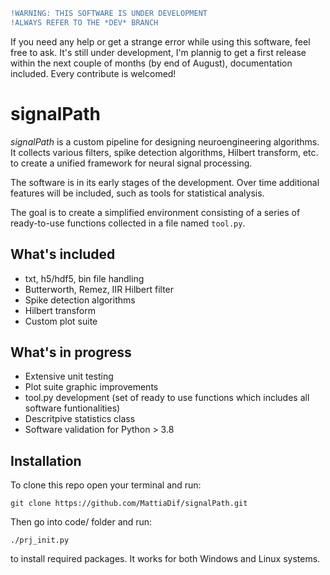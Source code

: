 ```diff
!WARNING: THIS SOFTWARE IS UNDER DEVELOPMENT
!ALWAYS REFER TO THE *DEV* BRANCH
```
If you need any help or get a strange error while using this software, feel free to ask. It's still under development, I'm plannig to get a first release within the next couple of months (by end of August), documentation included. Every contribute is welcomed!

# signalPath
*signalPath* is a custom pipeline for designing neuroengineering algorithms. It collects various filters, spike detection algorithms, Hilbert transform, etc. to create a unified framework for neural signal processing.

The software is in its early stages of the development. Over time additional features will be included, such as tools for statistical analysis.

The goal is to create a simplified environment consisting of a series of ready-to-use functions collected in a file named `tool.py`.

## What's included
- txt, h5/hdf5, bin file handling
- Butterworth, Remez, IIR Hilbert filter
- Spike detection algorithms
- Hilbert transform
- Custom plot suite

## What's in progress
- Extensive unit testing
- Plot suite graphic improvements
- tool.py development (set of ready to use functions which includes all software funtionalities)
- Descritpive statistics class
- Software validation for Python > 3.8

## Installation
To clone this repo open your terminal and run:

`git clone https://github.com/MattiaDif/signalPath.git`

Then go into code/ folder and run:

`./prj_init.py`

to install required packages. It works for both Windows and Linux systems.


